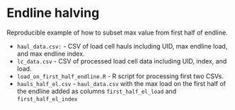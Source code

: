 # Endline halving

Reproducible example of how to subset max value from first half of endline.

- `haul_data.csv:` - CSV of load cell hauls including UID, max endline load, and max endline index.
- `lc_data.csv` - CSV of processed load cell data including UID, index, and load.
- `load_on_first_half_endline.R` - R script for processing first two CSVs.
- `hauls_half_el.csv` - `haul_data.csv` with the max load on the first half of the endline added as columns `first_half_el_load` and `first_half_el_index`

